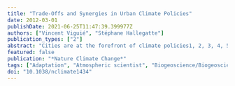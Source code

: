 ```yaml
---
title: "Trade-Offs and Synergies in Urban Climate Policies"
date: 2012-03-01
publishDate: 2021-06-25T11:47:39.399977Z
authors: ["Vincent Viguié", "Stéphane Hallegatte"]
publication_types: ["2"]
abstract: "Cities are at the forefront of climate policies1, 2, 3, 4, 5, 6. However, urban climate policies are not implemented in a vacuum; they interact with other policy goals, such as economic competitiveness or social issues. These interactions can lead to trade-offs and implementation obstacles, or to synergies7, 8. Little analysis investigating these interactions exists, in part because it requires a broad interdisciplinary approach. Using a new integrated city model, we provide a first quantification of these trade-offs and synergies, going beyond the qualitative statements that have been published so far. We undertake a multicriteria analysis of three urban policies: a greenbelt policy, a zoning policy to reduce flood risk and a transportation subsidy. Separately, each of these policies seems to be undesirable because each one negatively affects at least one of the different policy goals; however, in a policy mix, the consequences of each policy are not simply additive. This nonlinearity permits building policy combinations that are win– win strategies. In particular, flood zoning and greenbelt policies can only be accepted if combined with transportation policies. Our results show that stand-alone adaptation and mitigation policies are unlikely to be politically acceptable and emphasize the need to mainstream climate policy within urban planning."
featured: false
publication: "*Nature Climate Change*"
tags: ["Adaptation", "Atmospheric scientist", "Biogeoscience/Biogeoscientist", "Built environment", "Carbon cycle", "Carbon management", "Carbon markets", "Climate modelling/modeller", "Climate policy", "Climate science", "Climatologist", "Conservation", "Earth system science", "Ecologist/ecology", "Energy", "Environmental economics/Economist", "Environmental policy", "Geography/geographer", "Geophysicist/Geophysics", "Global change", "Greenhouse gas verification", "Hydrology/Hydrogeology", "Meteorology/meteorologist)", "Mitigation", "Oceanography/marine science", "Palaeoclimatology/Palaeoclimatologist", "Policy", "Renewables", "Social scientist/Social science", "Sociology/sociologist", "Sustainability"]
doi: "10.1038/nclimate1434"
---
```


